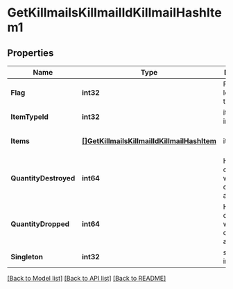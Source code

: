 # GetKillmailsKillmailIdKillmailHashItem1

## Properties
Name | Type | Description | Notes
------------ | ------------- | ------------- | -------------
**Flag** | **int32** | Flag for the location of the item  | [default to null]
**ItemTypeId** | **int32** | item_type_id integer | [default to null]
**Items** | [**[]GetKillmailsKillmailIdKillmailHashItem**](get_killmails_killmail_id_killmail_hash_item.md) | items array | [optional] [default to null]
**QuantityDestroyed** | **int64** | How many of the item were destroyed if any  | [optional] [default to null]
**QuantityDropped** | **int64** | How many of the item were dropped if any  | [optional] [default to null]
**Singleton** | **int32** | singleton integer | [default to null]

[[Back to Model list]](../README.md#documentation-for-models) [[Back to API list]](../README.md#documentation-for-api-endpoints) [[Back to README]](../README.md)


